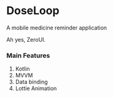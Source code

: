 # DoseLoop
A mobile medicine reminder application

Ah yes, ZeroUI.

### Main Features
1. Kotlin
2. MVVM
3. Data binding
4. Lottie Animation